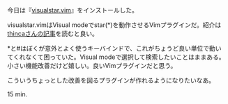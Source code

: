 今日は『[visualstar.vim](http://github.com/thinca/vim-visualstar)』をインストールした。

visualstar.vimはVisual modeでstar(*)を動作させるVimプラグインだ。紹介は[thincaさんの記事](http://d.hatena.ne.jp/thinca/20091125/1259075486)を読むと良い。

*と#はぼくが意外とよく使うキーバインドで、これがちょうど良い単位で動いてくれなくて困っていた。Visual modeで選択して検索したいことはままある。小さい機能改善だけど嬉しい。良いVimプラグインだと思う。

こういうちょっとした改善を図るプラグインが作れるようになりたいなあ。

15 min.
